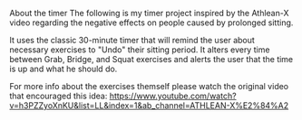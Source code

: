 About the timer
The following is my timer project inspired by the Athlean-X video regarding the negative effects on people caused by prolonged sitting.

It uses the classic 30-minute timer that will remind the user about necessary exercises to "Undo" their sitting period.
It alters every time between Grab, Bridge, and Squat exercises and alerts the user that the time is up and what he should do.

For more info about the exercises themself  please watch the original video that encouraged this idea:
https://www.youtube.com/watch?v=h3PZZyoXnKU&list=LL&index=1&ab_channel=ATHLEAN-X%E2%84%A2
